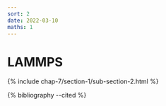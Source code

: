 ```yaml
---
sort: 2
date: 2022-03-10
maths: 1
---
```


# LAMMPS

{% include chap-7/section-1/sub-section-2.html %}

{% bibliography --cited %}

